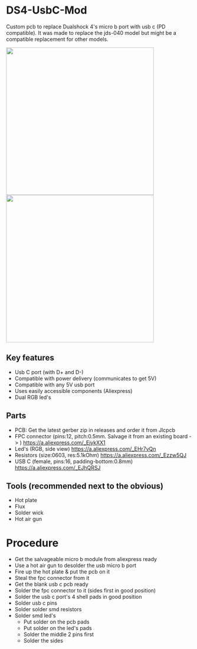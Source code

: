 # DS4-UsbC-Mod
Custom pcb to replace Dualshock 4's micro b port with usb c (PD compatible). It was made to replace the jds-040 model but might be a compatible replacement for other models.

<img src="https://github.com/DoganM95/DS4-UsbC-Mod/assets/38842553/2156dd19-5f74-4983-b0be-04cec12e4c07" height="400px">
<img src="https://github.com/DoganM95/DS4-UsbC-Mod/assets/38842553/dac39760-7246-4728-9780-7458eb919624" height="400px">


## Key features
- Usb C port (with D+ and D-)
- Compatible with power delivery (communicates to get 5V)
- Compatible with any 5V usb port
- Uses easily accessible components (Aliexpress)
- Dual RGB led's

## Parts
- PCB: Get the latest gerber zip in releases and order it from Jlcpcb
- FPC connector (pins:12, pitch:0.5mm. Salvage it from an existing board -> ) https://a.aliexpress.com/_EjykXX1
- Led's (RGB, side view) https://a.aliexpress.com/_EHr7vQn
- Resistors (size:0603, res:5.1kOhm) https://a.aliexpress.com/_Ezzw5QJ
- USB C (female, pins:16, padding-bottom:0.8mm) https://a.aliexpress.com/_EJhQRSJ

## Tools (recommended next to the obvious)
- Hot plate
- Flux
- Solder wick
- Hot air gun

# Procedure
- Get the salvageable micro b module from aliexpress ready
- Use a hot air gun to desolder the usb micro b port
- Fire up the hot plate & put the pcb on it
- Steal the fpc connector from it
- Get the blank usb c pcb ready
- Solder the fpc connector to it (sides first in good position)
- Solder the usb c port's 4 shell pads in good position
- Solder usb c pins
- Solder solder smd resistors
- Solder smd led's
  - Put solder on the pcb pads
  - Put solder on the led's pads
  - Solder the middle 2 pins first
  - Solder the sides
